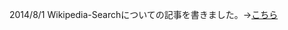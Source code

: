 2014/8/1
Wikipedia-Searchについての記事を書きました。→<a href="http://whitia.wordpress.com/2014/08/01/jquery-xdomainajax-js%E3%82%92%E4%BD%BF%E3%81%A3%E3%81%9Fjavascript%E3%82%B9%E3%82%AF%E3%83%AC%E3%82%A4%E3%83%94%E3%83%B3%E3%82%B0/" target="_blank">こちら</a>
